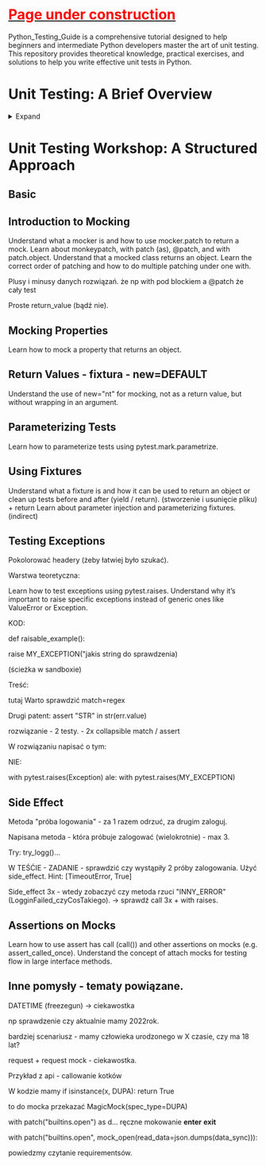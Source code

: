# <u><span style="color:red">Page under construction</u></span>
Python_Testing_Guide is a comprehensive tutorial designed to help beginners and intermediate Python developers master the art of unit testing. This repository provides theoretical knowledge, practical exercises, and solutions to help you write effective unit tests in Python.

# Unit Testing: A Brief Overview
<details>
  <summary>Expand</summary>

## Quick dive into
<details>
  <summary>Expand</summary>
Unit tests are written by developers during the development phase. They allow for low-level documentation and help ensure that changes do not damage the code. Often referred to as the best form of documentation, unit tests can be run at any time to check if everything is still working correctly and according to assumptions.

Unit tests should be short, focus on a specific case, and contain a structure like:
“Given arrange (preparation) -> when act (execution) -> then assert (check)”.

Like production code, unit tests should adhere to the Don’t Repeat Yourself (DRY) principle. Similar tests should be parameterized. It’s good practice to check many cases to cover as many scenarios as possible and detect as many errors as possible.

Reproducing bugs with unit tests can help avoid mistakes in the future, and other tests ensure that the code still works correctly.

The Test-Driven Development (TDD) approach follows this cycle: WRITE UT (will fail) -> WRITE CODE (turns green) -> IMPROVE CODE (UT should work) -> WRITE UT (new).

When testing, focus on public interfaces, not implementations! heck sample values, edge case behaviors, object creation, correct exceptions, and in dynamically typed languages - whether the received type is correct.

The method’s implementation should not matter. We only test the public interface so that if something changes underneath in the future, the tests should still work.

This does not forbid to test private methods. When it is necessary to verify private method - consider if this shouldn't be in public interface. But when the setup for test is very time consuming/ hard/ need to prepare a lot of mocks - it's still better to verify fully the private method, than not or only partially.

We create so-called doubles or mocks - example objects that do not exist in the real implementation, to simplify testing or speed up the code.
</details>

## Unit tests Vs Integration tests Vs E2E
<details>
  <summary>Expand</summary>
For good practice, these tests should be separate. Like: tests/unit_tests ; tests/integrations ; tests/e2e. Unit tests should be very fast, integration test can be slower (and run after unit tests). E2E should mocks as fiew things as possible.

Unit tests are designed to test a small piece of code, which could be a function or a method within a class. The purpose of a unit test is to validate that each unit of the software performs as expected.
Integration tests are designed to test how different pieces of the system work together. Unlike unit tests, integration tests are not concerned with the details of how individual components work. Instead, they focus on the interfaces between components to ensure they interact as expected.

If you want to test individual functions or methods in isolation, use unit tests. If you want to test how different parts of your system work together under different scenarios, use integration tests. In practice, a good testing strategy involves a combination of both unit and integration tests. E2E tests involve testing of a complete application environment in a situation that mimics real-world use, such as interacting with a database, network, hardware, or other applications.

#### Example
Let's say we have a WebPage, and we wrote a 'login_user(user, password)' method, which connects to database to verify if user exists and then redirect to user page. All by some form on webpage.

Unit Test - We will verify if 'login_user(user, password)' function behaves as expected when given a set of inputs. For example, it might check that given a correct username and password, the function returns a success message and updates the user’s session data. This would be done in isolation from any actual databases or other external systems.

Integration Test - Here we will prepare database with existed user. By calling 'login_user(user, password)' we will verify if received information from database is proper, and e.g. if session data for given user is updated.

E2E - Here we will simulate user experience. Using test framework (e.g. Selenium) we will open WebPage, to fill form, click some "Login" button and verifies if page is redirected to proper page.

This is a very basic example, and sometimes there will be needed of mix of those types.

For example, there are 'module' tests - something between unit tests and integration tests - we still don't have connection to database - but (TODO) / aka component + wrzuć tabelkę testów (jako obrazek).
</details>

## Good practice of testing (theory)
<details>
  <summary>Expand</summary>
Keep tests small and independent: Tests should be independent of each other, meaning the result of one test should not affect the result of another.
Test one thing at a time: Each test should focus on one specific aspect of a function. If a function has multiple tasks, write multiple tests for it.
Ensure tests are deterministic: Tests should always give the same result no matter how many times they are run. Avoid dependencies on external states or data that may change between runs.
Write tests before code: This technique, known as Test-Driven Development (TDD), involves writing tests before writing the code itself. This helps ensure all functions are adequately tested. About TDD there are other scholars (see attached links).
Use assertions appropriately: Assertions help determine whether a test has passed or failed. Each test should include at least one assertion.
Clean up after your tests: If your test creates temporary files or makes changes to a database, make sure these changes are undone after the test is over.
Don't use 'if' statements: When you find yourself wanting to use an ‘if’ statement in a test, it often indicates that the test is trying to accomplish too much and could be split into multiple smaller tests. Each test should ideally have a single reason to fail.
example of bad test
def test_add():
    result = add(2, 3)
    if isinstance(result, int):
        assert result == 5
    else:
        assert result == '5'
Test split into two tests
def test_add_integers():
    assert add(2, 3) == 5
 
def test_add_strings():
    assert add('2', '3') == '5'
Test split into two tests
TODO - PARAMETRIZE (arg1, arg2, result)
def test_add_integers():
    assert add(2, 3) == 5
 
def test_add_strings():
    assert add('2', '3') == '5'
How to avoid 'ifs' in tests?: Mock objects properly (return_value, side_effect) or split tests into other tests or parameterize test, to run with other conditions.
</details>

## unittest vs pytest
<details>
  <summary>Expand</summary>
unittest and pytest are both testing frameworks in Python, but they have some key differences:

Test Implementation: In unittest, tests are written as methods in a class that inherits from unittest.TestCase. In pytest, tests are more simple and flexible. They’re written as functions, and you don’t need a class or inheritance. This makes the test cases in pytest more pythonic. Just start test name with "def test_".

Setup/Teardown: unittest uses setUp and tearDown methods within the test class to set up and tear down test state. These methods run before and after each test method execution. In contrast, pytest uses fixtures, which are more explicit, modular, and scalable than setUp and tearDown. Fixtures also have scope levels (function, class, module, package or session) which provides more flexibility. Fixtures can works as setUp/tearDown - just use 'yield', to makes them as generators. Code before yield will be executed (setUp part), and on the end code after yield (tearDown).

Assertions: unittest uses special assertion methods like assertEqual(a, b), assertTrue(x), etc. On the other hand, pytest uses plain assert statements, which are easier to write and read. Also, there is possibility to write assertion, based on Mocks (eg: obj.assert_called_once).
</details>

## Coverage
<details>
  <summary>Expand</summary>
Coverage.py is a tool for measuring code coverage of Python programs. It monitors your program, noting which parts of the code have been executed, then analyzes the source to identify code that could have been executed but was not.

Coverage measurement is typically used to gauge the effectiveness of tests. It can show which parts of your code are being exercised by tests, and which are not.

There is possibility to use coverage or pytest plugin.
pip install coverage
coverage run my_program.py arg1 arg2
You can report on it using 'coverage report', or create a detailed HTML report with 'coverage html'.
coverage report -m ; coverage html

Using with pytest:
pip install pytest-cov
python -m pytest --cov=my_program tests/
Or more specific with html report, specified configuration, choosen directory to monitor and where tests are located.
python -m pytest --cov-config=.coveragerc --cov-report html --cov=tests/robot tests/ut/
</details>

</details>

# Unit Testing Workshop: A Structured Approach

## Basic

## Introduction to Mocking
Understand what a mocker is and how to use mocker.patch to return a mock.
Learn about monkeypatch, with patch (as), @patch, and with patch.object.
Understand that a mocked class returns an object.
Learn the correct order of patching and how to do multiple patching under one with.

Plusy i minusy danych rozwiązań. że np with pod blockiem a @patch że cały test

Proste return_value (bądź nie).

## Mocking Properties
Learn how to mock a property that returns an object.

## Return Values - fixtura - new=DEFAULT
Understand the use of new="nt" for mocking, not as a return value, but without wrapping in an argument.

## Parameterizing Tests
Learn how to parameterize tests using pytest.mark.parametrize.

## Using Fixtures
Understand what a fixture is and how it can be used to return an object or clean up tests before and after (yield / return). (stworzenie i usunięcie pliku) + return
Learn about parameter injection and parameterizing fixtures. (indirect)

## Testing Exceptions
Pokolorować headery (żeby łatwiej było szukać).

Warstwa teoretyczna:

Learn how to test exceptions using pytest.raises.
Understand why it’s important to raise specific exceptions instead of generic ones like ValueError or Exception.

KOD:

def raisable_example():

  raise MY_EXCEPTION("jakis string do sprawdzenia)

(ścieżka w sandboxie)

Treść:

tutaj Warto sprawdzić match=regex

Drugi patent: assert "STR" in str(err.value)

rozwiązanie - 2 testy. - 2x collapsible match / assert

W rozwiązaniu napisać o tym:

NIE:

with pytest.raises(Exception) ale: with pytest.raises(MY_EXCEPTION)

## Side Effect
Metoda "próba logowania" - za 1 razem odrzuć, za drugim zaloguj.

Napisana metoda - która próbuje zalogować (wielokrotnie) - max 3.

Try: try_logg()...

W TEŚĆIE - ZADANIE - sprawdzić czy wystąpiły 2 próby zalogowania. Użyć side_effect. Hint: [TimeoutError, True]

Side_effect 3x - wtedy zobaczyć czy metoda rzuci "INNY_ERROR" (LogginFailed_czyCosTakiego). → sprawdź call 3x + with raises.

## Assertions on Mocks
Learn how to use assert has call (call()) and other assertions on mocks (e.g. assert_called_once).
Understand the concept of attach mocks for testing flow in large interface methods.

## Inne pomysły - tematy powiązane.
DATETIME (freezegun) -> ciekawostka

np sprawdzenie czy aktualnie mamy 2022rok.

bardziej scenariusz - mamy człowieka urodzonego w X czasie, czy ma 18 lat?



request + request mock - ciekawostka.

Przykład z api - callowanie kotków



W kodzie mamy if isinstance(x, DUPA): return True

to do mocka przekazać MagicMock(spec_type=DUPA)



with patch("builtins.open") as d... ręczne mokowanie __enter__ __exit__ 

with patch("builtins.open", mock_open(read_data=json.dumps(data_sync))):

powiedzmy czytanie requirementsów.
